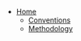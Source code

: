 <!-- docs/_sidebar.md -->
- [Home](/)
  - [Conventions](/Conventions/CodingConventions.md)
  - [Methodology](/Methodlology/Methodlology.md)
